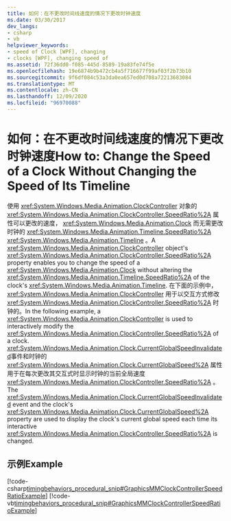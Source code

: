 ```yaml
---
title: 如何：在不更改时间线速度的情况下更改时钟速度
ms.date: 03/30/2017
dev_langs:
- csharp
- vb
helpviewer_keywords:
- speed of Clock [WPF], changing
- clocks [WPF], changing speed of
ms.assetid: 72f36dd0-f085-445d-8589-19a83fe74f5e
ms.openlocfilehash: 19e6874b9b472cb4a5f716677f99af03f2b73b10
ms.sourcegitcommit: 9f6df084c53a3da0ea657ed0d708a72213683084
ms.translationtype: MT
ms.contentlocale: zh-CN
ms.lasthandoff: 12/09/2020
ms.locfileid: "96970088"
---
```

# <a name="how-to-change-the-speed-of-a-clock-without-changing-the-speed-of-its-timeline"></a><span data-ttu-id="589b7-102">如何：在不更改时间线速度的情况下更改时钟速度</span><span class="sxs-lookup"><span data-stu-id="589b7-102">How to: Change the Speed of a Clock Without Changing the Speed of Its Timeline</span></span>
<span data-ttu-id="589b7-103">使用 <xref:System.Windows.Media.Animation.ClockController> 对象的 <xref:System.Windows.Media.Animation.ClockController.SpeedRatio%2A> 属性可以更改的速度， <xref:System.Windows.Media.Animation.Clock> 而无需更改时钟的 <xref:System.Windows.Media.Animation.Timeline.SpeedRatio%2A> <xref:System.Windows.Media.Animation.Timeline> 。</span><span class="sxs-lookup"><span data-stu-id="589b7-103">A <xref:System.Windows.Media.Animation.ClockController> object's <xref:System.Windows.Media.Animation.ClockController.SpeedRatio%2A> property enables you to change the speed of a <xref:System.Windows.Media.Animation.Clock> without altering the <xref:System.Windows.Media.Animation.Timeline.SpeedRatio%2A> of the clock's <xref:System.Windows.Media.Animation.Timeline>.</span></span> <span data-ttu-id="589b7-104">在下面的示例中， <xref:System.Windows.Media.Animation.ClockController> 用于以交互方式修改 <xref:System.Windows.Media.Animation.ClockController.SpeedRatio%2A> 时钟的。</span><span class="sxs-lookup"><span data-stu-id="589b7-104">In the following example, a <xref:System.Windows.Media.Animation.ClockController> is used to interactively modify the <xref:System.Windows.Media.Animation.ClockController.SpeedRatio%2A> of a clock.</span></span> <span data-ttu-id="589b7-105"><xref:System.Windows.Media.Animation.Clock.CurrentGlobalSpeedInvalidated>事件和时钟的 <xref:System.Windows.Media.Animation.Clock.CurrentGlobalSpeed%2A> 属性用于在每次更改其交互式时显示时钟的当前全局速度 <xref:System.Windows.Media.Animation.ClockController.SpeedRatio%2A> 。</span><span class="sxs-lookup"><span data-stu-id="589b7-105">The <xref:System.Windows.Media.Animation.Clock.CurrentGlobalSpeedInvalidated> event and the clock's <xref:System.Windows.Media.Animation.Clock.CurrentGlobalSpeed%2A> property are used to display the clock's current global speed each time its interactive <xref:System.Windows.Media.Animation.ClockController.SpeedRatio%2A> is changed.</span></span>  
  
## <a name="example"></a><span data-ttu-id="589b7-106">示例</span><span class="sxs-lookup"><span data-stu-id="589b7-106">Example</span></span>  
 [!code-csharp[timingbehaviors_procedural_snip#GraphicsMMClockControllerSpeedRatioExample](~/samples/snippets/csharp/VS_Snippets_Wpf/timingbehaviors_procedural_snip/CSharp/ClockControllerSpeedRatioExample.cs#graphicsmmclockcontrollerspeedratioexample)]
 [!code-vb[timingbehaviors_procedural_snip#GraphicsMMClockControllerSpeedRatioExample](~/samples/snippets/visualbasic/VS_Snippets_Wpf/timingbehaviors_procedural_snip/visualbasic/clockcontrollerspeedratioexample.vb#graphicsmmclockcontrollerspeedratioexample)]
